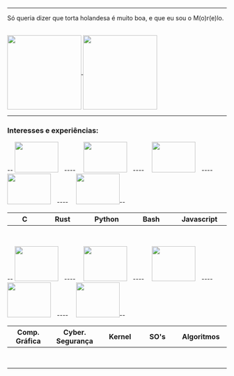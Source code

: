 <hr>

Só queria dizer que torta holandesa é muito boa, e que eu sou o M(o)r(e)lo.

<br>

<a href="https://github.com/anuraghazra/github-readme-stats">
    <img height="170em" align="center" src="https://github-readme-stats.vercel.app/api?username=Dantae-Jekins&show_icons=true&theme=synthwave&custom_title=Status"> 
</a>

<a href="https://github.com/anuraghazra/github-readme-stats">
    <img height="170em" align="center" src="https://github-readme-stats.vercel.app/api/top-langs/?username=Dantae-Jekins&hide=jupyter%20notebook&layout=compact&theme=synthwave&custom_title=Linguagens&">
</a>

<hr>

### **Interesses e experiências:**

--
<img src="https://cdn.jsdelivr.net/gh/devicons/devicon/icons/c/c-original.svg"    
width="100px"
height="70px"
/> ---- 
<img src="https://cdn.jsdelivr.net/gh/devicons/devicon/icons/rust/rust-plain.svg"
    width="100px"
    height="70px"
/> ---- 
<img src="https://cdn.jsdelivr.net/gh/devicons/devicon/icons/python/python-original.svg"
    width="100px"
    height="70px"
/> ---- 
<img src="https://cdn.jsdelivr.net/gh/devicons/devicon/icons/bash/bash-original.svg"
    width="100px"
    height="70px"
/> ---- 
<img src="https://cdn.jsdelivr.net/gh/devicons/devicon/icons/javascript/javascript-original.svg"
    width="100px"
    height="70px"
/>--
<table table-layout="fixed">
<tr>
 <th scope="col" width="156px">C</th>
 <th scope="col" width="156px">Rust</th>
 <th scope="col" width="156px">Python</th>
 <th scope="col" width="156px">Bash</th>
 <th scope="col" width="156px">Javascript</th>
</tr>
 </table>

<br>

--
<img src="https://img.icons8.com/external-inipagistudio-lineal-color-inipagistudio/64/000000/external-cube-augmented-reality-inipagistudio-lineal-color-inipagistudio.png"
    width="100px"
    height="80px"
/> ---- 
<img src="https://img.icons8.com/nolan/64/skull.png"
    width="100px"
    height="80px"
/> ---- 
<img src="https://img.icons8.com/color/48/000000/linux--v1.png"    
    width="100px"
    height="80px"
/> ---- 
<img src="https://img.icons8.com/color/48/000000/free-bsd.png"
    width="100px"
    height="80px"
/> ---- 
<img src="https://img.icons8.com/external-flatart-icons-lineal-color-flatarticons/64/000000/external-algorithm-data-science-and-cyber-security-flatart-icons-lineal-color-flatarticons.png"
    width="100px"
    height="80px"
/>--

<table table-layout="fixed">
<tr>
 <th scope="col" width="156px">Comp.<br>Gráfica</th>
 <th scope="col" width="156px">Cyber.<br>Segurança</th>
 <th scope="col" width="156px"><div class="bloco">Kernel</div></th>
 <th scope="col" width="156px"><div class="bloco">SO's</div></th>
 <th scope="col" width="156px"><div class="bloco">Algoritmos</div></th>
</tr>
 </table>

<br>

<hr>

<!--
**Dantae-Jekins/Dantae-Jekins** is a ✨ _special_ ✨ repository because its `README.md` (this file) appears on your GitHub profile.

Here are some ideas to get you started: texto de veio broxa.

- 🔭 I’m currently working on ...
- 🌱 I’m currently learning ...
- 👯 I’m looking to collaborate on ...
- 🤔 I’m looking for help with ...
- 💬 Ask me about ...
- 📫 How to reach me: ...
- 😄 Pronouns: ...
- ⚡ Fun fact: ...
-->
